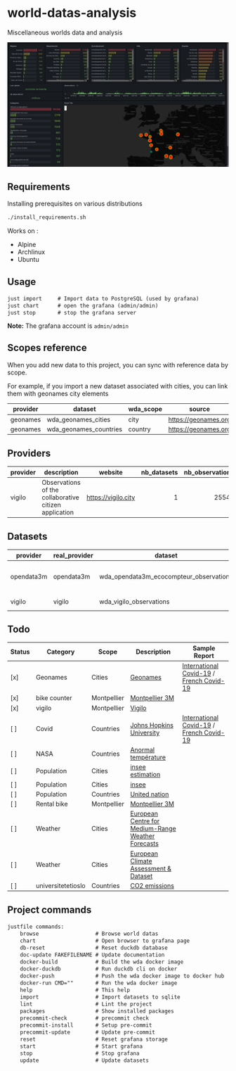 # world-datas-analysis

Miscellaneous worlds data and analysis

![grafana](doc/grafana.png)

## Requirements

Installing prerequisites on various distributions

```bash
./install_requirements.sh
```

Works on :

- Alpine
- Archlinux
- Ubuntu

## Usage

```
just import     # Import data to PostgreSQL (used by grafana)
just chart      # open the grafana (admin/admin)
just stop       # stop the grafana server
```

**Note:** The grafana account is `admin/admin`

## Scopes reference

When you add new data to this project, you can sync with reference data by
scope.

For example, if you import a new dataset associated with cities, you can link
them with geonames city elements

<!-- BEGIN SCOPEREFERENCE -->

| provider | dataset                | wda_scope | source               | nb_variables | nb_entries |
| -------- | ---------------------- | --------- | -------------------- | -----------: | ---------: |
| geonames | wda_geonames_cities    | city      | https://geonames.org |           98 |     534217 |
| geonames | wda_geonames_countries | country   | https://geonames.org |           20 |        252 |

<!-- END SCOPEREFERENCE -->

## Providers

<!-- BEGIN PROVIDER -->

| provider | description                                           | website             | nb_datasets | nb_observations |
| -------- | ----------------------------------------------------- | ------------------- | ----------: | --------------: |
| vigilo   | Observations of the collaborative citizen application | https://vigilo.city |           1 |           25548 |

<!-- END PROVIDER -->

## Datasets

<!-- BEGIN DATASET -->

| provider   | real_provider | dataset                                 | wda_scope | wda_scope_ref       | description                 | source                                                                                                                  | nb_variables | nb_observations | nb_scopes |
| ---------- | ------------- | --------------------------------------- | --------- | ------------------- | --------------------------- | ----------------------------------------------------------------------------------------------------------------------- | -----------: | --------------: | --------: |
| opendata3m | opendata3m    | wda_opendata3m_ecocompteur_observations | city      | wda_geonames_cities | ecocompteur observations    | https://data.montpellier3m.fr/dataset/comptages-velo-et-pieton-issus-des-eco-compteurs/resource/edf3e04f-9409-40fe-be66 |          107 |           54149 |        11 |
| vigilo     | vigilo        | wda_vigilo_observations                 | city      | wda_geonames_cities | vigilo citizen observations | https://vigilo.city                                                                                                     |          111 |           25548 |       173 |

<!-- END DATASET -->

## Todo

| Status | Category           | Scope       | Description                                                                                                                               | Sample Report                                                                                                       |
| ------ | ------------------ | ----------- | ----------------------------------------------------------------------------------------------------------------------------------------- | ------------------------------------------------------------------------------------------------------------------- |
| [x]    | Geonames           | Cities      | [Geonames](https://download.geonames.org/export/dump/)                                                                                    | [International Covid-19](international/covid-19/README.md) / [French Covid-19](countries/french/covid-19/README.md) |
| [x]    | bike counter       | Montpellier | [Montpellier 3M](https://data.montpellier3m.fr/dataset/comptages-velo-et-pieton-issus-des-eco-compteurs/resource/edf3e04f-9409-40fe-be66) |                                                                                                                     |
| [x]    | vigilo             | Montpellier | [Vigilo](https://vigilo.city)                                                                                                             |                                                                                                                     |
| [ ]    | Covid              | Countries   | [Johns Hopkins University](https://github.com/CSSEGISandData/COVID-19)                                                                    | [International Covid-19](international/covid-19/README.md) / [French Covid-19](countries/french/covid-19/README.md) |
| [ ]    | NASA               | Countries   | [Anormal température](https://data.giss.nasa.gov/gistemp/)                                                                                |                                                                                                                     |
| [ ]    | Population         | Cities      | [insee estimation](https://www.insee.fr/fr/statistiques/1893198)                                                                          |                                                                                                                     |
| [ ]    | Population         | Cities      | [insee](https://www.insee.fr/fr/information/2008354)                                                                                      |                                                                                                                     |
| [ ]    | Population         | Countries   | [United nation](https://population.un.org/wpp/Download/Standard/Population/)                                                              |                                                                                                                     |
| [ ]    | Rental bike        | Montpellier | [Montpellier 3M](https://data.montpellier3m.fr/dataset/courses-des-velos-velomagg-de-montpellier-mediterranee-metropole)                  |                                                                                                                     |
| [ ]    | Weather            | Cities      | [European Centre for Medium-Range Weather Forecasts](https://confluence.ecmwf.int/display/WEBAPI/Accessing+ECMWF+data+servers+in+batch)   |                                                                                                                     |
| [ ]    | Weather            | Cities      | [European Climate Assessment & Dataset](https://www.ecad.eu/dailydata/predefinedseries.php)                                               |                                                                                                                     |
| [ ]    | universitetetioslo | Countries   | [CO2 emissions](https://folk.universitetetioslo.no/roberan/GCB2020.shtml)                                                                 |                                                                                                                     |

## Project commands

<!-- COMMANDS -->

```text
justfile commands:
    browse                  # Browse world datas
    chart                   # Open browser to grafana page
    db-reset                # Reset duckdb database
    doc-update FAKEFILENAME # Update documentation
    docker-build            # Build the wda docker image
    docker-duckdb           # Run duckdb cli on docker
    docker-push             # Push the wda docker image to docker hub
    docker-run CMD=""       # Run the wda docker image
    help                    # This help
    import                  # Import datasets to sqlite
    lint                    # Lint the project
    packages                # Show installed packages
    precommit-check         # precommit check
    precommit-install       # Setup pre-commit
    precommit-update        # Update pre-commit
    reset                   # Reset grafana storage
    start                   # Start grafana
    stop                    # Stop grafana
    update                  # Update datasets
```

<!-- /COMMANDS -->
